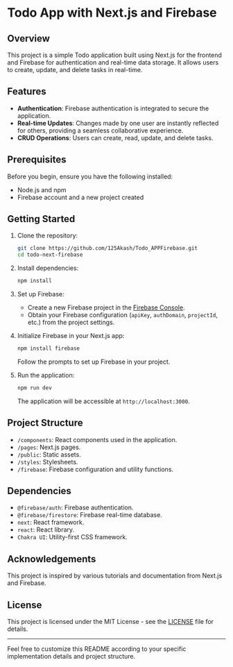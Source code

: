 # Todo App with Next.js and Firebase

## Overview

This project is a simple Todo application built using Next.js for the frontend and Firebase for authentication and real-time data storage. It allows users to create, update, and delete tasks in real-time.

## Features

- **Authentication**: Firebase authentication is integrated to secure the application.
- **Real-time Updates**: Changes made by one user are instantly reflected for others, providing a seamless collaborative experience.
- **CRUD Operations**: Users can create, read, update, and delete tasks.

## Prerequisites

Before you begin, ensure you have the following installed:

- Node.js and npm
- Firebase account and a new project created


## Getting Started

1. Clone the repository:

    ```bash
    git clone https://github.com/125Akash/Todo_APPFirebase.git
    cd todo-next-firebase
    ```

2. Install dependencies:

    ```bash
    npm install
    ```

3. Set up Firebase:

    - Create a new Firebase project in the [Firebase Console](https://console.firebase.google.com/).
    - Obtain your Firebase configuration (`apiKey`, `authDomain`, `projectId`, etc.) from the project settings.
    

4. Initialize Firebase in your Next.js app:

    ```bash
    npm install firebase
    ```

    Follow the prompts to set up Firebase in your project.

5. Run the application:

    ```bash
    npm run dev
    ```

    The application will be accessible at `http://localhost:3000`.

## Project Structure

- `/components`: React components used in the application.
- `/pages`: Next.js pages.
- `/public`: Static assets.
- `/styles`: Stylesheets.
- `/firebase`: Firebase configuration and utility functions.

## Dependencies

- `@firebase/auth`: Firebase authentication.
- `@firebase/firestore`: Firebase real-time database.
- `next`: React framework.
- `react`: React library.
- `Chakra UI`: Utility-first CSS framework.

## Acknowledgements

This project is inspired by various tutorials and documentation from Next.js and Firebase.

## License

This project is licensed under the MIT License - see the [LICENSE](LICENSE) file for details.

---

Feel free to customize this README according to your specific implementation details and project structure.
